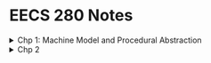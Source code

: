 # EECS 280 Notes

<details>
<summary>Chp 1: Machine Model and Procedural Abstraction</summary>

-   <details>
    <summary>Diagram of software program stages</summary>

    <img src="https://s3.us-west-2.amazonaws.com/secure.notion-static.com/40ad7c1d-1cb5-4764-a0a3-327b78819695/Untitled.png?X-Amz-Algorithm=AWS4-HMAC-SHA256&X-Amz-Content-Sha256=UNSIGNED-PAYLOAD&X-Amz-Credential=AKIAT73L2G45EIPT3X45%2F20220627%2Fus-west-2%2Fs3%2Faws4_request&X-Amz-Date=20220627T141943Z&X-Amz-Expires=86400&X-Amz-Signature=3bee3aeb7afdad778e46058cb805b62346651a11fdce9be4e63af576dbdfbc63&X-Amz-SignedHeaders=host&response-content-disposition=filename%20%3D%22Untitled.png%22&x-id=GetObject" width="500" height="200">
    </details>

-   <details>
    <summary>Terminology</summary>

    -   <details>
        <summary>Variable vs Objects</summary>

        Variable | Object
        --- | ---
        Name that refers to object in memory | Data that’s located in some address in memory
        Created at Compile time (source code) | Created at Runtime

        - Many variable names for 1 object: **Reference variables**
        - 1 variable name for many objects: **Arrays**
        - No variable name for 1 object: **Dynamic Memory**
        </details>

    -   <details>
        <summary>Compile time vs Runtime</summary>

        - Compile time
            > Compile time is the period when source code is converted to machine code or binary code. The compiler check for the syntax and semantics of the code.
            > 
            > Source code, dependent files, interfaces and required libraries are inputs and a complied assembly code returns as outputs, otherwise compile time error
            > 
            > Assembly code is after compile time (at runtime)
        - Runtime
            > A program’s lifetime is a runtime when the program is in execution
            > 
            > Examples of Runtime error: 
            > - **Division by zero (error based on value)**
            > - **Dereferencing a null pointer (attempts to access memory with a NULL)**
            > - **Running out of memory (stack overflow)**
        - Difference

        </details>

    -   <details>
        <summary>Lifetime: the storage duration of an object</summary>

        - **Static**: for the whole program
        - **Automatic**/**Local**: lifetime is tied to a scope during execution of its local block
        - **Dynamic**: the object is explicitly created and destroyed by the user
        </details>

    </details>

-   <details>
    <summary>Procedural Abstraction (Separate files)</summary>

    * Never include a `.cpp` source file in header file and never put `.h` file in compiler terminal command
    * Never include `using namespace std;` inside a header file
    </details>

</details>

<details>
<summary>Chp 2</summary>

</details>
